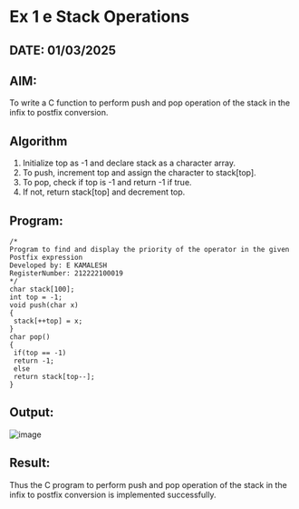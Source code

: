 # Ex 1 e Stack Operations
## DATE: 01/03/2025
## AIM:
To write a C function to perform push and pop operation of the stack in the infix to postfix conversion.

## Algorithm
1. Initialize top as -1 and declare stack as a character array.
2. To push, increment top and assign the character to stack[top].
3. To pop, check if top is -1 and return -1 if true.
4. If not, return stack[top] and decrement top.

## Program:
```
/*
Program to find and display the priority of the operator in the given Postfix expression
Developed by: E KAMALESH
RegisterNumber: 212222100019
*/
char stack[100];
int top = -1;
void push(char x)
{
 stack[++top] = x;
}
char pop()
{
 if(top == -1)
 return -1;
 else
 return stack[top--];
}
```

## Output:

![image](https://github.com/user-attachments/assets/59341887-7ef7-424d-a6a0-f5ba67277f5d)


## Result:
Thus the C program to perform push and pop operation of the stack in the infix to postfix conversion is implemented successfully.
